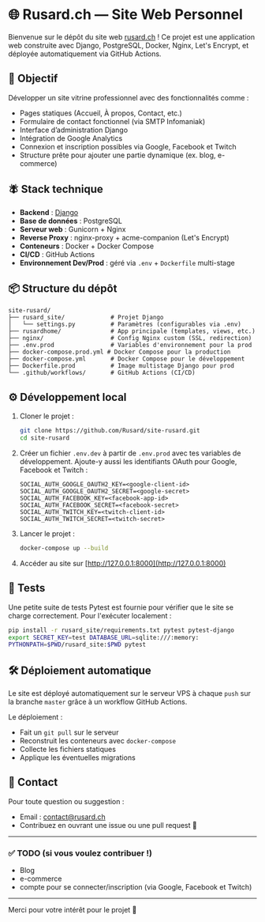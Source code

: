 # 🌐 Rusard.ch — Site Web Personnel

Bienvenue sur le dépôt du site web [rusard.ch](https://rusard.ch) ! Ce projet est une application web construite avec Django, PostgreSQL, Docker, Nginx, Let's Encrypt, et déployée automatiquement via GitHub Actions.

## 🚀 Objectif

Développer un site vitrine professionnel avec des fonctionnalités comme :

* Pages statiques (Accueil, À propos, Contact, etc.)
* Formulaire de contact fonctionnel (via SMTP Infomaniak)
* Interface d’administration Django
* Intégration de Google Analytics
* Connexion et inscription possibles via Google, Facebook et Twitch
* Structure prête pour ajouter une partie dynamique (ex. blog, e-commerce)

## 🪰 Stack technique

* **Backend** : [Django](https://www.djangoproject.com/)
* **Base de données** : PostgreSQL
* **Serveur web** : Gunicorn + Nginx
* **Reverse Proxy** : nginx-proxy + acme-companion (Let's Encrypt)
* **Conteneurs** : Docker + Docker Compose
* **CI/CD** : GitHub Actions
* **Environnement Dev/Prod** : géré via `.env` + `Dockerfile` multi-stage

## 📦 Structure du dépôt

```
site-rusard/
├── rusard_site/             # Projet Django
│   └── settings.py          # Paramètres (configurables via .env)
├── rusardhome/              # App principale (templates, views, etc.)
├── nginx/                   # Config Nginx custom (SSL, redirection)
├── .env.prod                # Variables d'environnement pour la prod
├── docker-compose.prod.yml # Docker Compose pour la production
├── docker-compose.yml       # Docker Compose pour le développement
├── Dockerfile.prod          # Image multistage Django pour prod
└── .github/workflows/       # GitHub Actions (CI/CD)
```

## ⚙️ Développement local

1. Cloner le projet :

   ```bash
   git clone https://github.com/Rusard/site-rusard.git
   cd site-rusard
   ```

2. Créer un fichier `.env.dev` à partir de `.env.prod` avec tes variables de développement.
   Ajoute-y aussi les identifiants OAuth pour Google, Facebook et Twitch :

   ```env
   SOCIAL_AUTH_GOOGLE_OAUTH2_KEY=<google-client-id>
   SOCIAL_AUTH_GOOGLE_OAUTH2_SECRET=<google-secret>
   SOCIAL_AUTH_FACEBOOK_KEY=<facebook-app-id>
   SOCIAL_AUTH_FACEBOOK_SECRET=<facebook-secret>
   SOCIAL_AUTH_TWITCH_KEY=<twitch-client-id>
   SOCIAL_AUTH_TWITCH_SECRET=<twitch-secret>
   ```

3. Lancer le projet :

   ```bash
   docker-compose up --build
   ```

4. Accéder au site sur [http://127.0.0.1:8000](http://127.0.0.1:8000)

## 🧪 Tests

Une petite suite de tests Pytest est fournie pour vérifier que le site se
charge correctement. Pour l'exécuter localement :

```bash
pip install -r rusard_site/requirements.txt pytest pytest-django
export SECRET_KEY=test DATABASE_URL=sqlite:///:memory:
PYTHONPATH=$PWD/rusard_site:$PWD pytest
```

## 🛠️ Déploiement automatique

Le site est déployé automatiquement sur le serveur VPS à chaque `push` sur la branche `master` grâce à un workflow GitHub Actions.

Le déploiement :

* Fait un `git pull` sur le serveur
* Reconstruit les conteneurs avec `docker-compose`
* Collecte les fichiers statiques
* Applique les éventuelles migrations

## 📩 Contact

Pour toute question ou suggestion :

* Email : [contact@rusard.ch](mailto:contact@rusard.ch)
* Contribuez en ouvrant une issue ou une pull request 🙌

---

### ✅ TODO (si vous voulez contribuer !)

* Blog
* e-commerce
* compte pour se connecter/inscription (via Google, Facebook et Twitch)

---

Merci pour votre intérêt pour le projet 🙏
